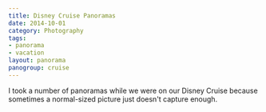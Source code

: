 ```yaml
---
title: Disney Cruise Panoramas
date: 2014-10-01
category: Photography
tags:
- panorama
- vacation
layout: panorama
panogroup: cruise
---
```


I took a number of panoramas while we were on our Disney Cruise because sometimes a normal-sized picture just doesn't
capture enough. 

